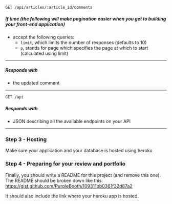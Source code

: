 

```http
GET /api/articles/:article_id/comments
```
##### If time  (the following will make pagination easier when you get to building your front-end application)
- accept the following queries:
  * `limit`, which limits the number of responses (defaults to 10)
  * `p`, stands for page which specifies the page at which to start (calculated using limit)

***

##### Responds with
- the updated comment

***


```http
GET /api
```
##### Responds with
- JSON describing all the available endpoints on your API

***

### Step 3 - Hosting

Make sure your application and your database is hosted using heroku

### Step 4 - Preparing for your review and portfolio

Finally, you should write a README for this project (and remove this one). The README should be broken down like this: https://gist.github.com/PurpleBooth/109311bb0361f32d87a2

It should also include the link where your heroku app is hosted.